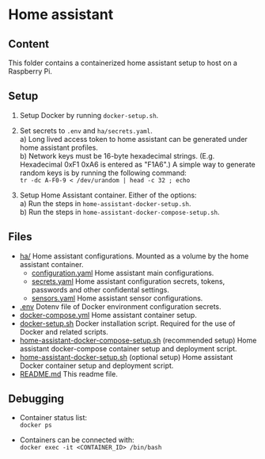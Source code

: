 # Home assistant

## Content
This folder contains a containerized home assistant setup to host on a Raspberry Pi.

## Setup
1. Setup Docker by running `docker-setup.sh`.

2. Set secrets to `.env` and `ha/secrets.yaml`.   
    a) Long lived access token to home assistant can be generated under home assistant profiles.   
    b) Network keys must be 16-byte hexadecimal strings. (E.g. Hexadecimal 0xF1 0xA6 is entered as "F1A6".) A simple way to generate random keys is by running the following command:   
        `tr -dc A-F0-9 < /dev/urandom | head -c 32 ; echo`
        
3. Setup Home Assistant container. Either of the options:   
    a) Run the steps in `home-assistant-docker-setup.sh`.   
    b) Run the steps in `home-assistant-docker-compose-setup.sh`.


## Files
- [ha/](./ha/) Home assistant configurations. Mounted as a volume by the home assistant container.
    - [configuration.yaml](./ha/configuration.yaml) Home assistant main configurations.
    - [secrets.yaml](./ha/secrets.yaml) Home assistant configuration secrets, tokens, passwords and other confidental settings.
    - [sensors.yaml](./ha/sensors.yaml) Home assistant sensor configurations.
- [.env](./.env) Dotenv file of Docker environment configuration secrets.
- [docker-compose.yml](./docker-compose.yml) Home assistant container setup.
- [docker-setup.sh](./docker-setup.sh) Docker installation script. Required for the use of Docker and related scripts.
- [home-assistant-docker-compose-setup.sh](./home-assistant-docker-compose-setup.sh) (recommended setup) Home assistant docker-compose container setup and deployment script.
- [home-assistant-docker-setup.sh](./home-assistant-docker-setup.sh) (optional setup) Home assistant Docker container setup and deployment script.
- [README.md](./README.md) This readme file.

## Debugging

- Container status list:   
  `docker ps`
  
- Containers can be connected with:   
  `docker exec -it <CONTAINER_ID> /bin/bash`
